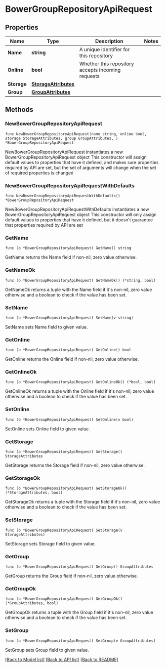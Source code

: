 # BowerGroupRepositoryApiRequest

## Properties

Name | Type | Description | Notes
------------ | ------------- | ------------- | -------------
**Name** | **string** | A unique identifier for this repository | 
**Online** | **bool** | Whether this repository accepts incoming requests | 
**Storage** | [**StorageAttributes**](StorageAttributes.md) |  | 
**Group** | [**GroupAttributes**](GroupAttributes.md) |  | 

## Methods

### NewBowerGroupRepositoryApiRequest

`func NewBowerGroupRepositoryApiRequest(name string, online bool, storage StorageAttributes, group GroupAttributes, ) *BowerGroupRepositoryApiRequest`

NewBowerGroupRepositoryApiRequest instantiates a new BowerGroupRepositoryApiRequest object
This constructor will assign default values to properties that have it defined,
and makes sure properties required by API are set, but the set of arguments
will change when the set of required properties is changed

### NewBowerGroupRepositoryApiRequestWithDefaults

`func NewBowerGroupRepositoryApiRequestWithDefaults() *BowerGroupRepositoryApiRequest`

NewBowerGroupRepositoryApiRequestWithDefaults instantiates a new BowerGroupRepositoryApiRequest object
This constructor will only assign default values to properties that have it defined,
but it doesn't guarantee that properties required by API are set

### GetName

`func (o *BowerGroupRepositoryApiRequest) GetName() string`

GetName returns the Name field if non-nil, zero value otherwise.

### GetNameOk

`func (o *BowerGroupRepositoryApiRequest) GetNameOk() (*string, bool)`

GetNameOk returns a tuple with the Name field if it's non-nil, zero value otherwise
and a boolean to check if the value has been set.

### SetName

`func (o *BowerGroupRepositoryApiRequest) SetName(v string)`

SetName sets Name field to given value.


### GetOnline

`func (o *BowerGroupRepositoryApiRequest) GetOnline() bool`

GetOnline returns the Online field if non-nil, zero value otherwise.

### GetOnlineOk

`func (o *BowerGroupRepositoryApiRequest) GetOnlineOk() (*bool, bool)`

GetOnlineOk returns a tuple with the Online field if it's non-nil, zero value otherwise
and a boolean to check if the value has been set.

### SetOnline

`func (o *BowerGroupRepositoryApiRequest) SetOnline(v bool)`

SetOnline sets Online field to given value.


### GetStorage

`func (o *BowerGroupRepositoryApiRequest) GetStorage() StorageAttributes`

GetStorage returns the Storage field if non-nil, zero value otherwise.

### GetStorageOk

`func (o *BowerGroupRepositoryApiRequest) GetStorageOk() (*StorageAttributes, bool)`

GetStorageOk returns a tuple with the Storage field if it's non-nil, zero value otherwise
and a boolean to check if the value has been set.

### SetStorage

`func (o *BowerGroupRepositoryApiRequest) SetStorage(v StorageAttributes)`

SetStorage sets Storage field to given value.


### GetGroup

`func (o *BowerGroupRepositoryApiRequest) GetGroup() GroupAttributes`

GetGroup returns the Group field if non-nil, zero value otherwise.

### GetGroupOk

`func (o *BowerGroupRepositoryApiRequest) GetGroupOk() (*GroupAttributes, bool)`

GetGroupOk returns a tuple with the Group field if it's non-nil, zero value otherwise
and a boolean to check if the value has been set.

### SetGroup

`func (o *BowerGroupRepositoryApiRequest) SetGroup(v GroupAttributes)`

SetGroup sets Group field to given value.



[[Back to Model list]](../README.md#documentation-for-models) [[Back to API list]](../README.md#documentation-for-api-endpoints) [[Back to README]](../README.md)


